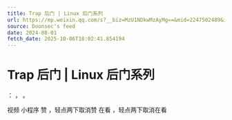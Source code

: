 ```yaml
---
title: Trap 后门 | Linux 后门系列
url: https://mp.weixin.qq.com/s?__biz=MzU1NDkwMzAyMg==&mid=2247502489&idx=1&sn=42e7e1df16c328cbe182bf9befcbc9f4
source: Doonsec's feed
date: 2024-08-01
fetch_date: 2025-10-06T18:02:41.854194
---
```


# Trap 后门 | Linux 后门系列

：
，
。

视频
小程序
赞
，轻点两下取消赞
在看
，轻点两下取消在看